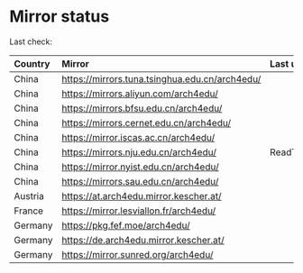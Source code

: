 <script src="./time.js"></script>
# Mirror status
Last check: <script type="text/javascript">localize(1712488510.7487657);</script>

|Country|Mirror|Last update|
|:------|:-----|:----------|
|China|https://mirrors.tuna.tsinghua.edu.cn/arch4edu/|<script type="text/javascript">localize(1712471308);</script>|
|China|https://mirrors.aliyun.com/arch4edu/|<script type="text/javascript">localize(1712471308);</script>|
|China|https://mirrors.bfsu.edu.cn/arch4edu/|<script type="text/javascript">localize(1712471308);</script>|
|China|https://mirrors.cernet.edu.cn/arch4edu/|<script type="text/javascript">localize(1712471308);</script>|
|China|https://mirror.iscas.ac.cn/arch4edu/|<script type="text/javascript">localize(1712471308);</script>|
|China|https://mirrors.nju.edu.cn/arch4edu/|ReadTimeout|
|China|https://mirror.nyist.edu.cn/arch4edu/|<script type="text/javascript">localize(1712428330);</script>|
|China|https://mirrors.sau.edu.cn/arch4edu/|<script type="text/javascript">localize(1712471308);</script>|
|Austria|https://at.arch4edu.mirror.kescher.at/|<script type="text/javascript">localize(1712471308);</script>|
|France|https://mirror.lesviallon.fr/arch4edu/|<script type="text/javascript">localize(1712428330);</script>|
|Germany|https://pkg.fef.moe/arch4edu/|<script type="text/javascript">localize(1712471308);</script>|
|Germany|https://de.arch4edu.mirror.kescher.at/|<script type="text/javascript">localize(1712471308);</script>|
|Germany|https://mirror.sunred.org/arch4edu/|<script type="text/javascript">localize(1712471308);</script>|

<script src="./tablefilter/tablefilter.js"></script>
<script src="./table.js"></script>